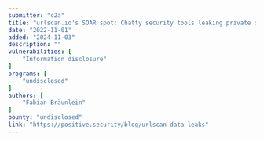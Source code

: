 ```yaml
---
submitter: "c2a"
title: "urlscan.io's SOAR spot: Chatty security tools leaking private data"
date: "2022-11-01"
added: "2024-11-03"
description: ""
vulnerabilities: [
    "Information disclosure"
]
programs: [
    "undisclosed"
]
authors: [
    "Fabian Bräunlein"
]
bounty: "undisclosed"
link: "https://positive.security/blog/urlscan-data-leaks"
---
```




